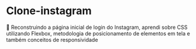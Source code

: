 # Clone-instagram
🌈 Reconstruindo a página inicial de login do Instagram, aprendi sobre CSS utilizando Flexbox, metodologia de posicionamento de elementos em tela e também conceitos de responsividade
